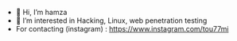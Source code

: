 - 👋 Hi, I’m hamza
- 👀 I’m interested in Hacking, Linux, web penetration testing
- For contacting (instagram) : https://www.instagram.com/tou77mi
